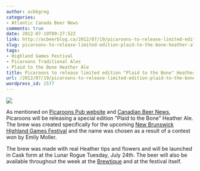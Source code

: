 ```yaml
---
author: acbbgreg
categories:
- Atlantic Canada Beer News
comments: true
date: 2012-07-19T09:27:52Z
link: http://acbeerblog.ca/2012/07/19/picaroons-to-release-limited-edition-plaid-to-the-bone-heather-ale/
slug: picaroons-to-release-limited-edition-plaid-to-the-bone-heather-ale
tags:
- Highland Games Festival
- Picaroons Traditional Ales
- Plaid to the Bone Heather Ale
title: Picaroons to release limited edition "Plaid to the Bone" Heather Ale
url: /2012/07/19/picaroons-to-release-limited-edition-plaid-to-the-bone-heather-ale/
wordpress_id: 1577
---
```


[![](http://acbeerblog.ca/wp-content/uploads/2012/07/plaidtotheboneweb1.jpg)](http://acbeerblog.ca/wp-content/uploads/2012/07/plaidtotheboneweb1.jpg)

As mentioned on [Picaroons Pub website](http://www.picaroonspub.com/profiles/blogs/plaid-to-the-bone-heather-ale) and [Canadian Beer News](http://www.canadianbeernews.com/2012/07/18/picaroons-releases-plaid-to-the-bone-heather-ale-for-highland-games/?utm_source=feedburner&utm_medium=feed&utm_campaign=Feed%3A+CanadianBeerNews+%28Canadian+Beer+News%29), Picaroons will be releasing a special edition "Plaid to the Bone" Heather Ale.  The brew was created specifically for the upcoming [New Brunswick Highland Games Festival](http://www.highlandgames.ca/hg/news.html) and the name was chosen as a result of a contest won by Emily Moller.

The brew was made with real Heather tips and flowers and will be launched in Cask form at the Lunar Rogue Tuesday, July 24th.  The beer will also be available throughout the week at the [Brewtique](http://www.picaroonspub.com/profiles/blogs/brewtique-tap-listing-1) and at the festival itself.
